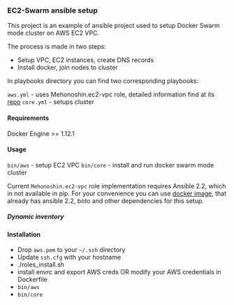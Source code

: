### EC2-Swarm ansible setup

This project is an example of ansible project used to setup Docker Swarm mode cluster on AWS EC2 VPC.

The process is made in two steps:
* Setup VPC, EC2 instances, create DNS records
* Install docker, join nodes to cluster

In playbooks directory you can find two corresponding playbooks:

`aws.yml` - uses Mehonoshin.ec2-vpc role, detailed information find at its [repo](https://github.com/Mehonoshin/ec2-vpc)
`core.yml` - setups cluster

#### Requirements
Docker Engine >= 1.12.1

#### Usage
`bin/aws` - setup EC2 VPC
`bin/core` - install and run docker swarm mode cluster

Current `Mehonoshin.ec2-vpc` role implementation requires Ansible 2.2, which in not available in pip.
For your convenience you can use [docker image](https://hub.docker.com/r/mexx/ansible-2.2/), that already has ansible 2.2, boto and other dependencies for this setup.

##### Dynamic inventory

#### Installation
* Drop `aws.pem` to your `~/.ssh` directory
* Update `ssh.cfg` with your hostname
* ./roles_install.sh
* install envrc and export AWS creds OR modify your AWS credentials in Dockerfile
* `bin/aws`
* `bin/core`
